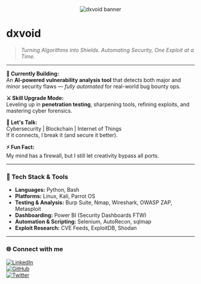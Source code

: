 <p align="center">
  <img src="banner.png" alt="dxvoid banner" />
</p>

# dxvoid

> *Turning Algorithms into Shields. Automating Security, One Exploit at a Time.*

---

**🔭 Currently Building:**  
An **AI-powered vulnerability analysis tool** that detects both major and minor security flaws — *fully automated* for real-world bug bounty ops.

**⚔️ Skill Upgrade Mode:**  
Leveling up in **penetration testing**, sharpening tools, refining exploits, and mastering cyber forensics.

**💬 Let's Talk:**  
Cybersecurity | Blockchain | Internet of Things  
If it connects, I break it (and secure it better).

**⚡ Fun Fact:**  
My mind has a firewall, but I still let creativity bypass all ports.

---

### 🧰 Tech Stack & Tools
- **Languages:** Python, Bash  
- **Platforms:** Linux, Kali, Parrot OS  
- **Testing & Analysis:** Burp Suite, Nmap, Wireshark, OWASP ZAP, Metasploit  
- **Dashboarding:** Power BI (Security Dashboards FTW)  
- **Automation & Scripting:** Selenium, AutoRecon, sqlmap  
- **Exploit Research:** CVE Feeds, ExploitDB, Shodan

---

### 🌐 Connect with me  
[![LinkedIn](https://img.shields.io/badge/LinkedIn-0077B5?style=for-the-badge&logo=linkedin&logoColor=white)](https://www.linkedin.com/in/devansh-sharma369)  
[![GitHub](https://img.shields.io/badge/GitHub-181717?style=for-the-badge&logo=github&logoColor=white)](https://github.com/dxvoid)  
[![Twitter](https://img.shields.io/badge/X-1DA1F2?style=for-the-badge&logo=twitter&logoColor=white)](https://x.com/iam_dsharma?s=21)
